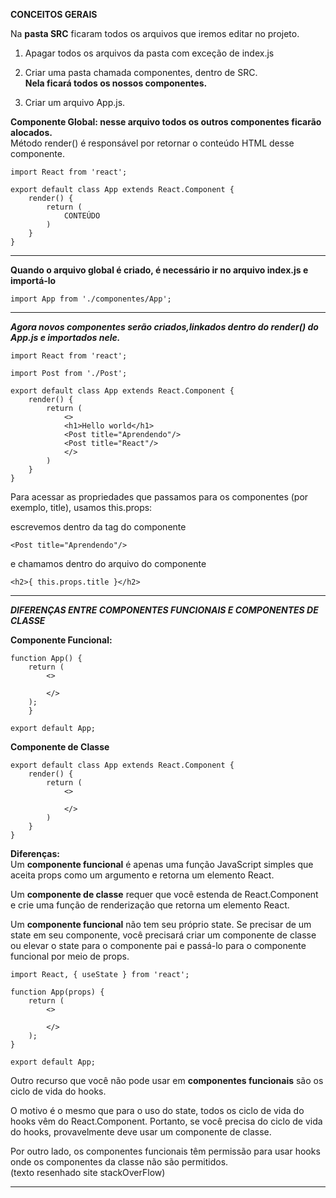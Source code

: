 **CONCEITOS GERAIS**<br>

Na **pasta SRC** ficaram todos os arquivos que iremos editar no projeto.<br>

1. Apagar todos os arquivos da pasta com exceção de index.js 

2. Criar uma pasta chamada componentes, dentro de SRC.<br>
**Nela ficará todos os nossos componentes.**

3. Criar um arquivo App.js.<br>

**Componente Global: nesse arquivo todos os outros componentes ficarão alocados.**<br>
Método render() é responsável por retornar o conteúdo HTML desse componente.<br>

    import React from 'react';

    export default class App extends React.Component {
        render() {
            return (
                CONTEÚDO
            )
        }
    }

---
**Quando o arquivo global é criado, é necessário ir no arquivo index.js e importá-lo**

    import App from './componentes/App';

---
***Agora novos componentes serão criados,linkados dentro do render() do App.js e importados nele.***

    import React from 'react';

    import Post from './Post';

    export default class App extends React.Component {
        render() {
            return (
                <>
                <h1>Hello world</h1>
                <Post title="Aprendendo"/>
                <Post title="React"/>
                </>
            )
        }
    }

Para acessar as propriedades que passamos para os componentes (por exemplo, title), usamos this.props:

escrevemos dentro da tag do componente

    <Post title="Aprendendo"/>

e chamamos dentro do arquivo do componente

    <h2>{ this.props.title }</h2>

---
***DIFERENÇAS ENTRE COMPONENTES FUNCIONAIS E COMPONENTES DE CLASSE***<br>

**Componente Funcional:**

    function App() {
        return (
            <>

            </>
        );
        }

    export default App;
        

**Componente de Classe**

    export default class App extends React.Component {
        render() {
            return (
                <>
                
                </>
            )
        }
    }


**Diferenças:**<br>
Um **componente funcional** é apenas uma função JavaScript simples que aceita props como um argumento e retorna um elemento React.<br>

Um **componente de classe** requer que você estenda de React.Component e crie uma função de renderização que retorna um elemento React.<br>

Um **componente funcional** não tem seu próprio state. Se precisar de um state em seu componente, você precisará criar um componente de classe ou elevar o state para o componente pai e passá-lo para o componente funcional por meio de props.<br>

    import React, { useState } from 'react';

    function App(props) {      
        return ( 
            <>

            </>
        );
    }

    export default App;

Outro recurso que você não pode usar em **componentes funcionais** são os ciclo de vida do hooks.<br>

O motivo é o mesmo que para o uso do state, todos os ciclo de vida do hooks vêm do React.Component. Portanto, se você precisa do ciclo de vida do hooks, provavelmente deve usar um componente de classe.<br>

Por outro lado, os componentes funcionais têm permissão para usar hooks onde os componentes da classe não são permitidos.<br> (texto resenhado site stackOverFlow)

---
